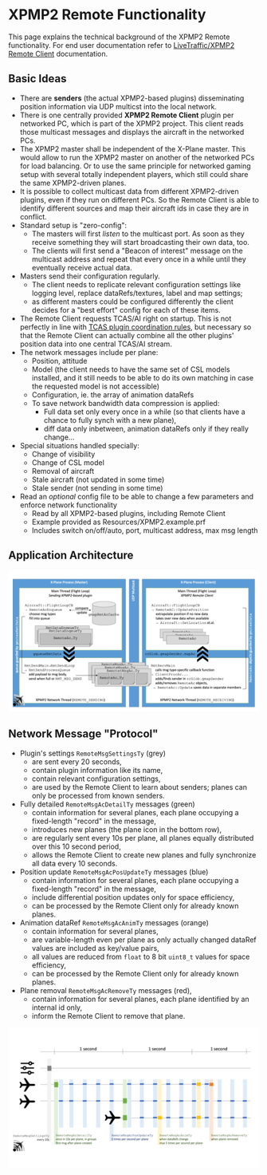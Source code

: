 XPMP2 Remote Functionality
==

This page explains the technical background of the XPMP2 Remote functionality.
For end user documentation refer to
[LiveTraffic/XPMP2 Remote Client](https://twinfan.gitbook.io/livetraffic/setup/installation/xpmp2-remote-client)
documentation.

## Basic Ideas ##

- There are **senders** (the actual XPMP2-based plugins) disseminating position information via UDP multicst into the local network.
- There is one centrally provided **XPMP2 Remote Client** plugin per networked PC,
  which is part of the XPMP2 project. This client reads those multicast messages
  and displays the aircraft in the networked PCs.
- The XPMP2 master shall be independent of the X-Plane master.
  This would allow to run the XPMP2 master on another of the networked PCs for
  load balancing. Or to use the same principle for networked gaming setup with
  several totally independent players, which still could share the same
  XPMP2-driven planes.
- It is possible to collect multicast data from different XPMP2-driven plugins,
  even if they run on different PCs. So the Remote Client is able to identify
  different sources and map their aircraft ids in case they are in conflict.
- Standard setup is "zero-config":
    - The masters will first _listen_ to the multicast port. As soon as they
      receive something they will start broadcasting their own data, too.
    - The clients will first send a "Beacon of interest" message on the multicast
      address and repeat that every once in a while until they eventually
      receive actual data.
- Masters send their configuration regularly.
    - The client needs to replicate relevant configuration settings like
      logging level, replace dataRefs/textures, label and map settings;
    - as different masters could be configured differently the client decides
      for a "best effort" config for each of these items.
- The Remote Client requests TCAS/AI right on startup. This is not perfectly
  in line with [TCAS plugin coordination rules](https://developer.x-plane.com/article/overriding-tcas-and-providing-traffic-information/#Plugin_coordination),
  but necessary so that the Remote Client can actually combine all the other
  plugins' position data into one central TCAS/AI stream.
- The network messages include per plane:
    - Position, attitude
    - Model (the client needs to have the same set of CSL models installed,
      and it still needs to be able to do its own matching in case the
      requested model is not accessible)
    - Configuration, ie. the array of animation dataRefs
    - To save network bandwidth data compression is applied:
        - Full data set only every once in a while (so that clients have a chance
          to fully synch with a new plane),
        - diff data only inbetween, animation dataRefs only if they really change...
- Special situations handled specially:
    - Change of visibility
    - Change of CSL model
    - Removal of aircraft
    - Stale aircraft (not updated in some time)
    - Stale sender (not sending in some time)
- Read an _optional_ config file to be able to change a few parameters and
  enforce network functionality
    - Read by all XPMP2-based plugins, including Remote Client
    - Example provided as Resources/XPMP2.example.prf
    - Includes switch on/off/auto, port, multicast address, max msg length

## Application Architecture ##

![XPMP2 Remote Architecture](pic/XPMP2_Remote_Architecture.png)

## Network Message "Protocol" ##

- Plugin's settings `RemoteMsgSettingsTy` (grey)
    - are sent every 20 seconds,
    - contain plugin information like its name,
    - contain relevant configuration settings,
    - are used by the Remote Client to learn about senders;
      planes can only be processed from known senders.
- Fully detailed `RemoteMsgAcDetailTy` messages (green)
    - contain information for several planes, each plane occupying a
      fixed-length "record" in the message,
    - introduces new planes (the plane icon in the bottom row),
    - are regularly sent every 10s per plane, all planes equally distributed
      over this 10 second period,
    - allows the Remote Client to create new planes and fully synchronize
      all data every 10 seconds.
- Position update `RemoteMsgAcPosUpdateTy` messages (blue)
    - contain information for several planes, each plane occupying a
      fixed-length "record" in the message,
    - include differential position updates only for space efficiency,
    - can be processed by the Remote Client only for already known planes.
- Animation dataRef `RemoteMsgAcAnimTy` messages (orange)
    - contain information for several planes,
    - are variable-length even per plane as only actually changed dataRef
      values are included as key/value pairs,
    - all values are reduced from `float` to 8 bit `uint8_t` values for
      space efficiency,
    - can be processed by the Remote Client only for already known planes.
- Plane removal `RemoteMsgAcRemoveTy` messages (red),
    - contain information for several planes, each plane identified by an
      internal id only,
    - inform the Remote Client to remove that plane.

![XPMP2 Network Messages](pic/XPMP2_Remote_Messages.png)
